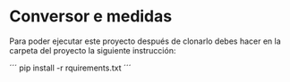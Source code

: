 # Conversor e medidas

 


Para poder ejecutar este proyecto después de clonarlo debes hacer en la carpeta del proyecto la siguiente instrucción:

´´´
pip install -r rquirements.txt
´´´
